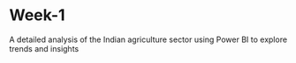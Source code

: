 # Week-1
A detailed analysis of the Indian agriculture sector using Power BI to explore trends and insights
